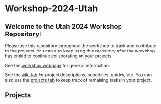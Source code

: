 # Workshop-2024-Utah

## Welcome to the Utah 2024 Workshop Repository!

Please use this repository throughout the workshop to track and contribute to the projects. You can also keep using this repository after the workshop has ended to continue collaborating on your projects.

See the [workshop webpage](https://macaulay2.github.io/Workshop-2024-Utah/) for general information.

See the [wiki tab](https://github.com/Macaulay2/Workshop-2024-Utah/wiki) for project descriptions, schedules, guides, etc. You can also use the [projects tab](https://github.com/Macaulay2/Workshop-2024-Utah/projects) to keep track of remaining tasks in your project.

## Projects
